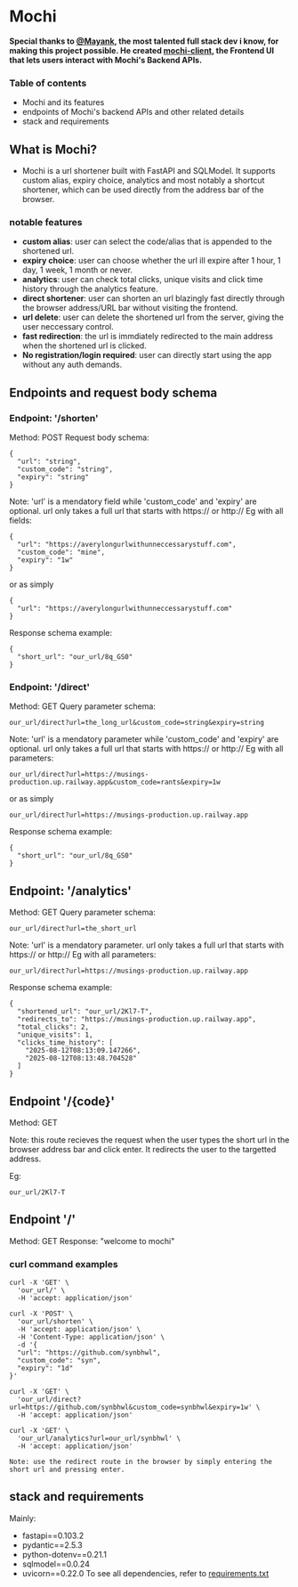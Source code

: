 # Mochi

**Special thanks to [@Mayank](https://github.com/MAYANK-T0MAR), the most talented full stack dev i know, for making this project possible. He created [mochi-client](https://github.com/MAYANK-T0MAR/mochi-client), the Frontend UI that lets users interact with Mochi's Backend APIs.**

### Table of contents
- Mochi and its features
- endpoints of Mochi's backend APIs and other related details
- stack and requirements

## What is Mochi?
- Mochi is a url shortener built with FastAPI and SQLModel. It supports custom alias, expiry choice, analytics and most notably a shortcut shortener, which can be used directly from the address bar of the browser.

### notable features
- **custom alias**: user can select the code/alias that is appended to the shortened url.
- **expiry choice**: user can choose whether the url ill expire after 1 hour, 1 day, 1 week, 1 month or never. 
- **analytics**: user can check total clicks, unique visits and click time history through the analytics feature.
- **direct shortener**: user can shorten an url blazingly fast directly through the browser address/URL bar without visiting the frontend.
- **url delete**: user can delete the shortened url from the server, giving the user neccessary control.
- **fast redirection**: the url is immdiately redirected to the main address when the shortened url is clicked.
- **No registration/login required**: user can directly start using the app without any auth demands.

## Endpoints and request body schema

### Endpoint: '/shorten'
Method: POST
Request body schema:
```
{
  "url": "string",
  "custom_code": "string",
  "expiry": "string"
}
```
Note: 'url' is a mendatory field while 'custom_code' and 'expiry' are optional. url only takes a full url that starts with https:// or http://
Eg with all fields:
```
{
  "url": "https://averylongurlwithunneccessarystuff.com",
  "custom_code": "mine",
  "expiry": "1w"
}
```
or as simply
```
{
  "url": "https://averylongurlwithunneccessarystuff.com"
}
```
Response schema example:
```
{
  "short_url": "our_url/8q_GS0"
}
```

### Endpoint: '/direct'
Method: GET
Query parameter schema:
```
our_url/direct?url=the_long_url&custom_code=string&expiry=string
```
Note: 'url' is a mendatory parameter while 'custom_code' and 'expiry' are optional. url only takes a full url that starts with https:// or http://
Eg with all parameters:
```
our_url/direct?url=https://musings-production.up.railway.app&custom_code=rants&expiry=1w
```
or as simply
```
our_url/direct?url=https://musings-production.up.railway.app
```
Response schema example:
```
{
  "short_url": "our_url/8q_GS0"
}
```

## Endpoint: '/analytics'
Method: GET
Query parameter schema:
```
our_url/direct?url=the_short_url
```
Note: 'url' is a mendatory parameter. url only takes a full url that starts with https:// or http://
Eg with all parameters:
```
our_url/direct?url=https://musings-production.up.railway.app
```
Response schema example:
```
{
  "shortened_url": "our_url/2Kl7-T",
  "redirects_to": "https://musings-production.up.railway.app",
  "total_clicks": 2,
  "unique_visits": 1,
  "clicks_time_history": [
    "2025-08-12T08:13:09.147266",
    "2025-08-12T08:13:48.704528"
  ]
}
```

## Endpoint '/{code}'
Method: GET

Note: this route recieves the request when the user types the short url in the browser address bar and click enter. It redirects the user to the targetted address.

Eg:
```
our_url/2Kl7-T
```

## Endpoint '/'
Method: GET
Response: "welcome to mochi"

### curl command examples
```
curl -X 'GET' \
  'our_url/' \
  -H 'accept: application/json'

curl -X 'POST' \
  'our_url/shorten' \
  -H 'accept: application/json' \
  -H 'Content-Type: application/json' \
  -d '{
  "url": "https://github.com/synbhwl",
  "custom_code": "syn",
  "expiry": "1d"
}'

curl -X 'GET' \
  'our_url/direct?url=https://github.com/synbhwl&custom_code=synbhwl&expiry=1w' \
  -H 'accept: application/json'

curl -X 'GET' \
  'our_url/analytics?url=our_url/synbhwl' \
  -H 'accept: application/json'

Note: use the redirect route in the browser by simply entering the short url and pressing enter.
```

## stack and requirements
Mainly:
- fastapi==0.103.2
- pydantic==2.5.3
- python-dotenv==0.21.1
- sqlmodel==0.0.24
- uvicorn==0.22.0
To see all dependencies, refer to [requirements.txt](https://github.com/synbhwl/mochi/blob/main/requirements.txt)
